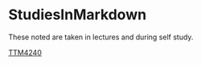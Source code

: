 # StudiesInMarkdown

These noted are taken in lectures and during self study.

[TTM4240](https://github.com/HermanLindskog/StudiesInMarkdown/tree/main/TTM4240)
